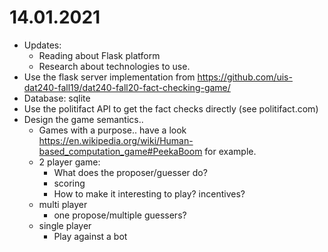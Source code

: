 # 14.01.2021
  - Updates: 
    - Reading about Flask platform
    - Research about technologies to use.
  - Use the flask server implementation from https://github.com/uis-dat240-fall19/dat240-fall20-fact-checking-game/
  - Database: sqlite
  - Use the politifact API to get the fact checks directly (see politifact.com)
  - Design the game semantics.. 
    - Games with a purpose.. have a look https://en.wikipedia.org/wiki/Human-based_computation_game#PeekaBoom for example.
    - 2 player game:
      - What does the proposer/guesser do?
      - scoring
      - How to make it interesting to play? incentives?
    - multi player
      - one propose/multiple guessers?
    - single player
      - Play against a bot
